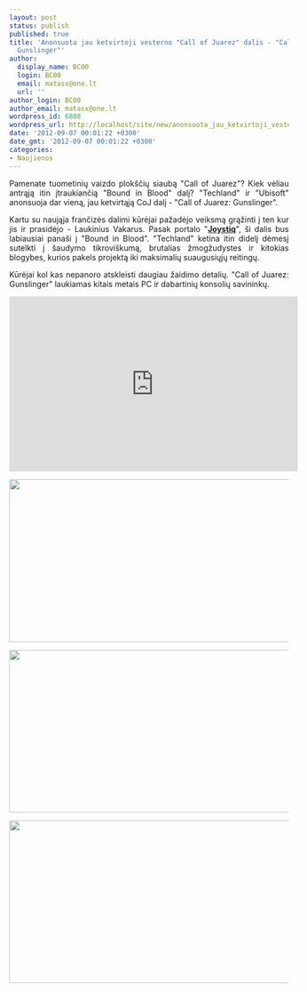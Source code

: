 ```yaml
---
layout: post
status: publish
published: true
title: 'Anonsuota jau ketvirtoji vesterno "Call of Juarez" dalis - "Call of Juarez:
  Gunslinger"'
author:
  display_name: BC00
  login: BC00
  email: matasx@one.lt
  url: ''
author_login: BC00
author_email: matasx@one.lt
wordpress_id: 6888
wordpress_url: http://localhost/site/new/anonsuota_jau_ketvirtoji_vesterno_call_of_juarez_dalis__call_of_juarez_gunslinger/
date: '2012-09-07 00:01:22 +0300'
date_gmt: '2012-09-07 00:01:22 +0300'
categories:
- Naujienos
---
```

<p style="text-align: justify;">
	Pamenate tuometinių vaizdo plok&scaron;čių siaubą &quot;Call of Juarez&quot;? Kiek vėliau antrąją itin įtraukiančią &quot;Bound in Blood&quot; dalį? &quot;Techland&quot; ir &quot;Ubisoft&quot; anonsuoja dar vieną, jau ketvirtąją CoJ dalį - &quot;Call of Juarez: Gunslinger&quot;.</p>
<p style="text-align: justify;">
	Kartu su naująja frančizės dalimi kūrėjai pažadėjo veiksmą grąžinti į ten kur jis ir prasidėjo - Laukinius Vakarus. Pasak portalo &quot;<a href="http://www.joystiq.com/"><strong>Joystiq</strong></a>&quot;, &scaron;i dalis bus labiausiai pana&scaron;i į &quot;Bound in Blood&quot;. &quot;Techland&quot; ketina itin didelį dėmesį sutelkti į &scaron;audymo tikrovi&scaron;kumą, brutalias žmogžudystes ir kitokias blogybes, kurios pakels projektą iki maksimalių suaugusiųjų reitingų.</p>
<p style="text-align: justify;">
	Kūrėjai kol kas nepanoro atskleisti daugiau žaidimo detalių. &quot;Call of Juarez: Gunslinger&quot; laukiamas kitais metais PC ir dabartinių konsolių savininkų.</p>
<p>
	<iframe allowfullscreen="" frameborder="0" height="315" src="http://www.youtube.com/embed/7kOGyM2B4Io" width="520"></iframe></p>
<p>
	<a href="http://technews.lt/userfiles/gunslinger_01_big.jpg"><img alt="" src="http://technews.lt/userfiles/gunslinger_01_big.jpg" style="width: 520px; height: 293px;" /></a></p>
<p>
	<a href="http://technews.lt/userfiles/gunslinger_02_big.jpg"><img alt="" src="http://technews.lt/userfiles/gunslinger_02_big.jpg" style="width: 520px; height: 293px;" /></a></p>
<p>
	<a href="http://technews.lt/userfiles/gunslinger_03_big.jpg"><img alt="" src="http://technews.lt/userfiles/gunslinger_03_big.jpg" style="width: 520px; height: 293px;" /></a></p>
